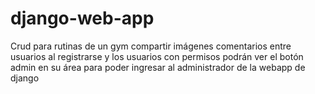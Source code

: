 # django-web-app
Crud para rutinas de un gym compartir imágenes comentarios entre usuarios al registrarse y los usuarios con permisos podrán ver el botón admin en su área para poder ingresar al administrador de la webapp de django
